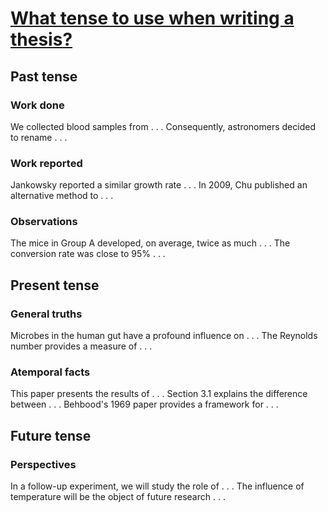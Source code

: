 
# [What tense to use when writing a thesis?](https://academia.stackexchange.com/questions/91712/what-tense-to-use-when-writing-a-thesis)

## Past tense

### Work done

We collected blood samples from . . .
Consequently, astronomers decided to rename . . .

### Work reported

Jankowsky reported a similar growth rate . . .
In 2009, Chu published an alternative method to . . .

### Observations

The mice in Group A developed, on average, twice as much . . .
The conversion rate was close to 95% . . .

## Present tense

### General truths

Microbes in the human gut have a profound influence on . . .
The Reynolds number provides a measure of . . .

### Atemporal facts

This paper presents the results of . . .
Section 3.1 explains the difference between . . .
Behbood's 1969 paper provides a framework for . . .

## Future tense

### Perspectives

In a follow-up experiment, we will study the role of . . .
The influence of temperature will be the object of future research . . .

